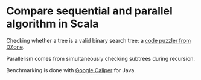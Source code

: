 # Compare sequential and parallel algorithm in Scala

Checking whether a tree is a valid binary search tree: a [code puzzler from DZone](http://java.dzone.com/articles/thursday-code-puzzler-6).

Parallelism comes from simultaneously checking subtrees during recursion.

Benchmarking is done with [Google Caliper](http://code.google.com/p/caliper/) for Java.
